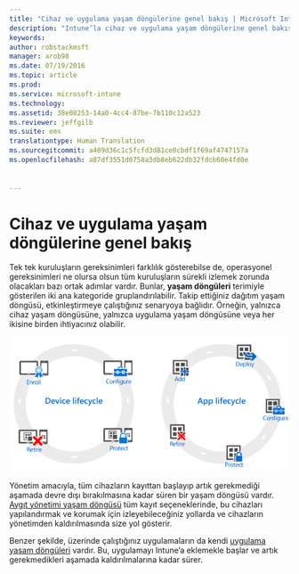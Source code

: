 ```yaml
---
title: "Cihaz ve uygulama yaşam döngülerine genel bakış | Microsoft Intune"
description: "Intune’la cihaz ve uygulama yaşam döngülerine genel bakış."
keywords: 
author: robstackmsft
manager: arob98
ms.date: 07/19/2016
ms.topic: article
ms.prod: 
ms.service: microsoft-intune
ms.technology: 
ms.assetid: 38e08253-14a0-4cc4-87be-7b110c12a523
ms.reviewer: jeffgilb
ms.suite: ems
translationtype: Human Translation
ms.sourcegitcommit: a409d36c1c5fcfd3d81ce0cbdf1f69af4747157a
ms.openlocfilehash: a87df3551d0758a3db8eb622db32fdcb60e4fd0e


---
```


# Cihaz ve uygulama yaşam döngülerine genel bakış

Tek tek kuruluşların gereksinimleri farklılık gösterebilse de, operasyonel gereksinimleri ne olursa olsun tüm kuruluşların sürekli izlemek zorunda olacakları bazı ortak adımlar vardır. Bunlar, **yaşam döngüleri** terimiyle gösterilen iki ana kategoride gruplandırılabilir. Takip ettiğiniz dağıtım yaşam döngüsü, etkinleştirmeye çalıştığınız senaryoya bağlıdır. Örneğin, yalnızca cihaz yaşam döngüsüne, yalnızca uygulama yaşam döngüsüne veya her ikisine birden ihtiyacınız olabilir.

![MDM ve uygulama yaşam döngüsü](./media/device-app-lifecycle.png "mobile device and app lifecycles")

Yönetim amacıyla, tüm cihazların kayıttan başlayıp artık gerekmediği aşamada devre dışı bırakılmasına kadar süren bir yaşam döngüsü vardır. [Aygıt yönetimi yaşam döngüsü](overview-of-device-lifecycle-in-microsoft-intune.md) tüm kayıt seçeneklerinde, bu cihazları yapılandırmak ve korumak için izleyebileceğiniz yollarda ve cihazların yönetimden kaldırılmasında size yol gösterir.

Benzer şekilde, üzerinde çalıştığınız uygulamaların da kendi [uygulama yaşam döngüleri](overview-of-app-lifecycle-in-microsoft-intune.md) vardır. Bu, uygulamayı Intune’a eklemekle başlar ve artık gerekmedikleri aşamada kaldırılmalarına kadar sürer.



<!--HONumber=Jul16_HO3-->


